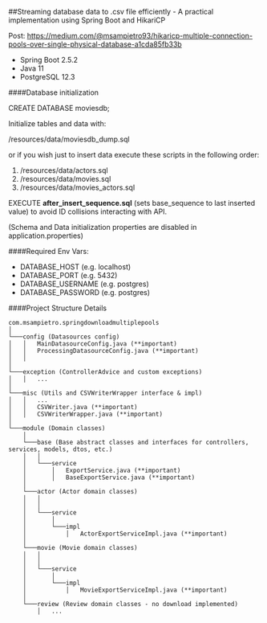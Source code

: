 ##Streaming database data to .csv file efficiently - A practical implementation using Spring Boot and HikariCP

Post: https://medium.com/@msampietro93/hikaricp-multiple-connection-pools-over-single-physical-database-a1cda85fb33b

- Spring Boot 2.5.2
- Java 11
- PostgreSQL 12.3

####Database initialization

CREATE DATABASE moviesdb;

Initialize tables and data with: 

/resources/data/moviesdb_dump.sql

or if you wish just to insert data execute these scripts in the following order:
1) /resources/data/actors.sql
2) /resources/data/movies.sql
3) /resources/data/movies_actors.sql
   
EXECUTE __after_insert_sequence.sql__ (sets base_sequence to last inserted value) to avoid ID collisions interacting with API.

(Schema and Data initialization properties are disabled in application.properties)

####Required Env Vars:
- DATABASE_HOST (e.g. localhost)
- DATABASE_PORT (e.g. 5432)
- DATABASE_USERNAME (e.g. postgres)
- DATABASE_PASSWORD (e.g. postgres)


####Project Structure Details

```
com.msampietro.springdownloadmultiplepools
│
└───config (Datasources config)
│   │   MainDatasourceConfig.java (**important)
│   │   ProcessingDatasourceConfig.java (**important)
│   │
│   
└───exception (ControllerAdvice and custom exceptions)
│   │   ...
│ 
└───misc (Utils and CSVWriterWrapper interface & impl)
│   │   ...
│   │   CSVWriter.java (**important)
│   │   CSVWriterWrapper.java (**important)
│  
└───module (Domain classes)
    │
    └───base (Base abstract classes and interfaces for controllers, services, models, dtos, etc.)
    │   │
    │   └───service
    │       │   ExportService.java (**important)
    │       │   BaseExportService.java (**important)
    │
    └───actor (Actor domain classes)
    │   │
    │   │
    │   └───service
    │       │
    │       └───impl
    │           │   ActorExportServiceImpl.java (**important)
    │
    └───movie (Movie domain classes)
    │   │
    │   │
    │   └───service
    │       │
    │       └───impl
    │           │   MovieExportServiceImpl.java (**important)
    │
    └───review (Review domain classes - no download implemented)
        │   ...
    
```

